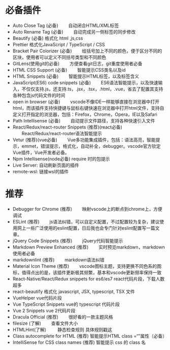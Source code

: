 # 必备插件
- Auto Close Tag (必备) 　　自动闭合HTML/XML标签
- Auto Rename Tag (必备) 　　自动完成另一侧标签的同步修改
- Beautify (必备) 格式化 html ,js,css
- Prettier 格式化JavaScript / TypeScript / CSS 
- Bracket Pair Colorizer (必备) 　　给括号加上不同的颜色，便于区分不同的区块，使用者可以定义不同括号类型和不同颜色 
- GitLens(使用git的必备) 　　方便查看git日志，git重度使用者必备
- HTML CSS Support (必备) 　　智能提示CSS类名以及id 
- HTML Snippets (必备) 　　智能提示HTML标签，以及标签含义
- JavaScript(ES6) code snippets (必备) 　　ES6语法智能提示，以及快速输入，不仅仅支持.js，还支持.ts，.jsx，.tsx，.html，.vue，省去了配置其支持各种包含js代码文件的时间
- open in browser (必备) 　　vscode不像IDE一样能够直接在浏览器中打开html，而该插件支持快捷键与鼠标右键快速在浏览器中打开html文件，支持自定义打开指定的浏览器，包括：Firefox，Chrome，Opera，IE以及Safari
- Path Intellisense (必备) 　　自动提示文件路径，支持各种快速引入文件
- React/Redux/react-router Snippets (推荐)(react必备) 　　React/Redux/react-router语法智能提示
- Vetur (推荐)(vue必备) 　　Vue多功能集成插件，包括：语法高亮，智能提示，emmet，错误提示，格式化，自动补全，debugger。vscode官方钦定Vue插件，Vue开发者必备。
-  Npm Intellisense(node必备) require 时的包提示
-  Live Server: 自动刷新页面的插件
-  remote-wsl: 链接wsl的插件

# 推荐

- Debugger for Chrome (推荐) 　　映射vscode上的断点到chrome上，方便调试
- ESLint (推荐) 　　js语法纠错，可以自定义配置，不过配置较为复杂，建议使用网上一些广泛使用的eslint配置，日后我也会专门针对eslint配置写一篇文章。 
- jQuery Code Snippets (推荐) 　　jQuery代码智能提示
- Markdown Preview Enhanced (推荐) 　　实时预览markdown，markdown使用者必备
- markdownlint (推荐) 　　markdown语法纠错
- Material Icon Theme (推荐) 　　vscode图标主题，支持更换不同色系的图标，值得点出的是，该插件更新极其频繁，基本和vscode更新频率保持一致
- React-Native/React/Redux snippets for es6/es7 react代码片段，下载人数超多
- react-beautify 格式化 javascript, JSX, typescript, TSX 文件
- VueHelper vue代码片段
- Vue TypeScript Snippets vue的 typescript 代码片段
- Vue 2 Snippets vue 2代码片段
- Dracula Official (推荐) 　　很好看的一款主题风格
- filesize (了解) 　　查看文件大小
- HTMLHint(了解) 　　 静态检查规则 具体规则戳这
- Class autocomplete for HTML (推荐) 智能提示HTML class =“”属性（必备） 
- IntelliSense for CSS class names (推荐) 智能提示 css 的 class 名
